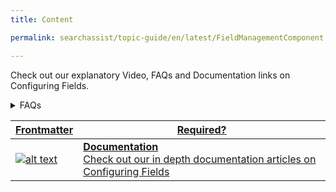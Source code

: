 ```yaml
---
title: Content

permalink: searchassist/topic-guide/en/latest/FieldManagementComponent

---
```

<!--#### Topic Guide
###### Fields-->

  Check out our explanatory Video, FAQs and Documentation links on Configuring Fields.

<!--<details class="introduction-video" open>
  <summary>Video
  </summary>
  
   [![Fields](images/VideoCoverImage.png)](https://player.vimeo.com/video/751565610?h=2562dda9ac&amp)

  ##### Fields
  Watch this short video to know how to Configure Fields.

</details>-->

<details>
  <summary>FAQs
  </summary>

  <a class="doc-link" target="_blank" href="https://docs.kore.ai/searchassist/manage-indices/index-fields/">
 
  What are fields in SearchAssist ?

</a>

 <a class="doc-link" target="_blank" href="https://docs.kore.ai/searchassist/manage-indices/index-fields/">
 
  How do I add custom fields?

</a>
  
  
 <a class="doc-link" target="_blank" href="https://docs.kore.ai/searchassist/manage-indices/index-fields/">
 
  What is Searchable?

</a>
  
 
 <a class="doc-link" target="_blank" href="https://docs.kore.ai/searchassist/manage-indices/index-fields/">
 
  What is Auto suggest?

</a>
 

  
</details>


<a class="doc-link" target="_blank" href="https://docs.kore.ai/searchassist/manage-indices/index-fields/">
 

| Frontmatter | Required? |
|-------------|-------------|
| ![alt text](images/SA_Documentation.svg "Title") | **Documentation**  <br /> Check out our in depth documentation articles on Configuring Fields | 


</a>
